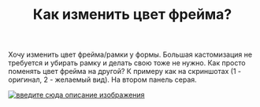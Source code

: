 ﻿---
title: "Как изменить цвет фрейма?"
se.owner.user_id: 239799
se.owner.display_name: "Eve"
se.owner.link: "https://ru.stackoverflow.com/users/239799/eve"
se.link: "https://ru.stackoverflow.com/questions/649179/%d0%9a%d0%b0%d0%ba-%d0%b8%d0%b7%d0%bc%d0%b5%d0%bd%d0%b8%d1%82%d1%8c-%d1%86%d0%b2%d0%b5%d1%82-%d1%84%d1%80%d0%b5%d0%b9%d0%bc%d0%b0"
se.question_id: 649179
se.post_type: question
se.score: 2
---
<p>Хочу изменить цвет фрейма/рамки у формы. Большая кастомизация не требуется и убирать рамку и делать свою тоже не нужно.
Как просто поменять цвет фрейма на другой? К примеру как на скриншотах (1 - оригинал, 2 - желаемый вид). На втором панель серая.</p>

<p><a href="https://i.stack.imgur.com/vFeXR.png" rel="nofollow noreferrer"><img src="https://i.stack.imgur.com/vFeXR.png" alt="введите сюда описание изображения"></a></p>
